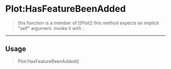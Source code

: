 # Plot:HasFeatureBeenAdded
> this function is a member of [[Plot]]
> this method expects an implicit "self" argument. invoke it with `:`
-----
## Usage
> Plot:HasFeatureBeenAdded()
